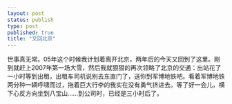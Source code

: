 ```yaml
--- 
layout: post
status: publish
type: post
published: true
title: "又回北京"
---
```

世事真无常。05年这个时候我计划着离开北京，两年后的今天又回到了这里。刚到就赶上2007年第一场大雪，然后我就狠狠的再次领略了北京的交通：出站花了一小时等到出租，出租车司机说别去东直门了，送你到军博地铁吧。看着军博地铁两分种一辆呼啸而过，拖着巨大行李的我实在没有勇气挤进去。等了好一会儿，横下心反方向坐到八宝山……到公司时，已经是三小时后了。
